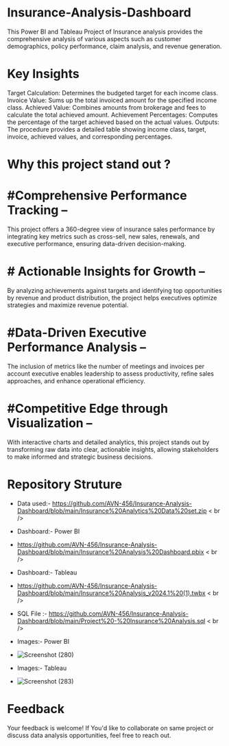 # Insurance-Analysis-Dashboard
This Power BI and Tableau Project of Insurance analysis provides the comprehensive analysis of various aspects such as customer demographics, policy performance, claim analysis, and revenue generation.
# Key Insights 
Target Calculation: Determines the budgeted target for each income class.
Invoice Value: Sums up the total invoiced amount for the specified income class.
Achieved Value: Combines amounts from brokerage and fees to calculate the total achieved amount.
Achievement Percentages: Computes the percentage of the target achieved based on the actual values.
Outputs: The procedure provides a detailed table showing income class, target, invoice, achieved values, and corresponding percentages. 
# Why this project stand out ?
# #Comprehensive Performance Tracking – 
This project offers a 360-degree view of insurance sales performance by integrating key metrics such as cross-sell, new sales, renewals, and executive performance, ensuring data-driven decision-making.

# # Actionable Insights for Growth –
By analyzing achievements against targets and identifying top opportunities by revenue and product distribution, the project helps executives optimize strategies and maximize revenue potential.

# #Data-Driven Executive Performance Analysis – 
The inclusion of metrics like the number of meetings and invoices per account executive enables leadership to assess productivity, refine sales approaches, and enhance operational efficiency.

# #Competitive Edge through Visualization – 
With interactive charts and detailed analytics, this project stands out by transforming raw data into clear, actionable insights, allowing stakeholders to make informed and strategic business decisions.
# Repository Struture
  * Data used:- https://github.com/AVN-456/Insurance-Analysis-Dashboard/blob/main/Insurance%20Analytics%20Data%20set.zip < br />
  * Dashboard:- Power BI
  * https://github.com/AVN-456/Insurance-Analysis-Dashboard/blob/main/Insurance%20Analysis%20Dashboard.pbix < br />
  * Dashboard:- Tableau
  * https://github.com/AVN-456/Insurance-Analysis-Dashboard/blob/main/Insurance%20Analysis_v2024.1%20(1).twbx < br />
  * SQL File :-
    https://github.com/AVN-456/Insurance-Analysis-Dashboard/blob/main/Project%20-%20Insurance%20Analysis.sql < br />
  * Images:- Power BI
  * ![Screenshot (280)](https://github.com/user-attachments/assets/59230ba0-7170-46a3-89b9-da6ac25c314e)
                                                                                                                                          
  * Images:- Tableau
  * ![Screenshot (283)](https://github.com/user-attachments/assets/794c6f2d-d5c2-400d-9ce0-b1ab23b89e59)


# Feedback
Your feedback is welcome! If You'd like to collaborate on same project or discuss data analysis opportunities, feel free to reach out.

